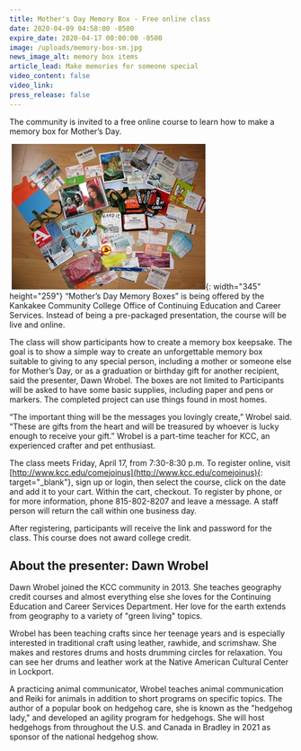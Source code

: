 ```yaml
---
title: Mother's Day Memory Box - Free online class
date: 2020-04-09 04:58:00 -0500
expire_date: 2020-04-17 00:00:00 -0500
image: /uploads/memory-box-sm.jpg
news_image_alt: memory box items
article_lead: Make memories for someone special
video_content: false
video_link:
press_release: false
---
```


The community is invited to a free online course to learn how to make a memory box for Mother’s Day.

&nbsp;![](/uploads/memory-box-sm.jpg){: width="345" height="259"}&nbsp;“Mother’s Day Memory Boxes” is being offered by the Kankakee Community College Office of Continuing Education and Career Services. Instead of being a pre-packaged presentation, the course will be live and online.

The class will show participants how to create a memory box keepsake. The goal is to show a simple way to create an unforgettable memory box suitable to giving to any special person, including a mother or someone else for Mother’s Day, or as a graduation or birthday gift for another recipient, said the presenter, Dawn Wrobel. The boxes are not limited to Participants will be asked to have some basic supplies, including paper and pens or markers. The completed project can use things found in most homes.

“The important thing will be the messages you lovingly create,” Wrobel said. “These are gifts from the heart and will be treasured by whoever is lucky enough to receive your gift.” Wrobel is a part-time teacher for KCC, an experienced crafter and pet enthusiast.

The class meets Friday, April 17, from 7:30-8:30 p.m. To register online, visit [http://www.kcc.edu/comejoinus](http://www.kcc.edu/comejoinus){: target="_blank"}, sign up or login, then select the course, click on the date and add it to your cart. Within the cart, checkout. To register by phone, or for more information, phone 815-802-8207 and leave a message. A staff person will return the call within one business day.

After registering, participants will receive the link and password for the class. This course does not award college credit.

## About the presenter: Dawn Wrobel

Dawn Wrobel joined the KCC community in 2013. She teaches geography credit courses and almost everything else she loves for the Continuing Education and Career Services Department. Her love for the earth extends from geography to a variety of "green living" topics.&nbsp;

Wrobel has been teaching crafts since her teenage years and is especially interested in traditional craft using leather, rawhide, and scrimshaw. She makes and restores drums and hosts drumming circles for relaxation. You can see her drums and leather work at the Native American Cultural Center in Lockport.

A practicing animal communicator, Wrobel teaches animal communication and Reiki for animals in addition to short programs on specific topics. The author of a popular book on hedgehog care, she is known as the "hedgehog lady," and developed an agility program for hedgehogs. She will host hedgehogs from throughout the U.S. and Canada in Bradley in 2021 as sponsor of the national hedgehog show.